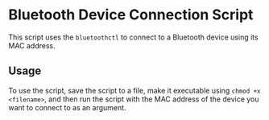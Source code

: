 # Bluetooth Device Connection Script

This script uses the `bluetoothctl` to connect to a Bluetooth device using its MAC address.

## Usage

To use the script, save the script to a file, make it executable using `chmod +x <filename>`, and then run the script with the MAC address of the device you want to connect to as an argument.

